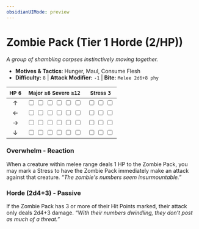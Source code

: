 ```yaml
---
obsidianUIMode: preview
---
```

# Zombie Pack (Tier 1 Horde (2/HP))

*A group of shambling corpses instinctively moving together.*

- **Motives & Tactics**: Hunger, Maul, Consume Flesh
- **Difficulty:** `8` | **Attack Modifier:** `-1` | **Bite:** `Melee 2d6+8 phy`

| <small>HP</small> `6` | <small>Major</small> `≥6` <small>Severe</small> `≥12` | <small>Stress</small> `3` |
|:-:|:-:|:-:|
| ↑ |  <input type="checkbox" unchecked id="a95dea84"> <input type="checkbox" unchecked id="77d33f63"> <input type="checkbox" unchecked id="bc70422e"> <input type="checkbox" unchecked id="11bdc4d6"> <input type="checkbox" unchecked id="a6f289b2"> <input type="checkbox" unchecked id="7d300c54"> |  <input type="checkbox" unchecked id="ac97eaa1"> <input type="checkbox" unchecked id="023f2506"> <input type="checkbox" unchecked id="9b7de860"> |
| ← |  <input type="checkbox" unchecked id="df60c89d"> <input type="checkbox" unchecked id="3a18f738"> <input type="checkbox" unchecked id="39d897d6"> <input type="checkbox" unchecked id="a87cc888"> <input type="checkbox" unchecked id="8e4af34d"> <input type="checkbox" unchecked id="236f2ce4"> |  <input type="checkbox" unchecked id="b5188a41"> <input type="checkbox" unchecked id="421aab56"> <input type="checkbox" unchecked id="c46818df"> |
| → |  <input type="checkbox" unchecked id="970a776c"> <input type="checkbox" unchecked id="9f47ed8f"> <input type="checkbox" unchecked id="d7f049c7"> <input type="checkbox" unchecked id="cac89219"> <input type="checkbox" unchecked id="f405d0c5"> <input type="checkbox" unchecked id="ba0ab873"> |  <input type="checkbox" unchecked id="eaeabd67"> <input type="checkbox" unchecked id="4ddb449d"> <input type="checkbox" unchecked id="710360ea"> |
| ↓ |  <input type="checkbox" unchecked id="7849a96f"> <input type="checkbox" unchecked id="5283744f"> <input type="checkbox" unchecked id="dec8ee5f"> <input type="checkbox" unchecked id="0e8fc6bc"> <input type="checkbox" unchecked id="c381c3b4"> <input type="checkbox" unchecked id="d483d376"> |  <input type="checkbox" unchecked id="197b452f"> <input type="checkbox" unchecked id="ec721d4a"> <input type="checkbox" unchecked id="21f9fae0"> |

### Overwhelm - Reaction

When a creature within melee range deals 1 HP to the Zombie Pack, you may mark a Stress to have the Zombie Pack immediately make an attack against that creature. *“The zombie's numbers seem insurmountable.”*

### Horde (2d4+3) - Passive

If the Zombie Pack has 3 or more of their Hit Points marked, their attack only deals 2d4+3 damage. *“With their numbers dwindling, they don’t post as much of a threat.”*
